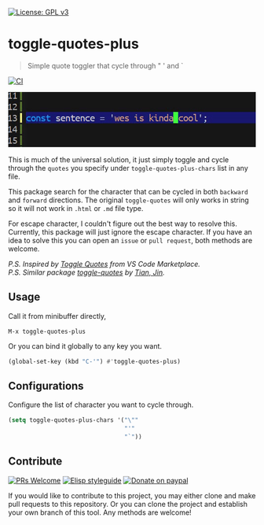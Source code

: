 [![License: GPL v3](https://img.shields.io/badge/License-GPL%20v3-blue.svg)](https://www.gnu.org/licenses/gpl-3.0)

# toggle-quotes-plus
> Simple quote toggler that cycle through " ' and `

[![CI](https://github.com/jcs-elpa/toggle-quotes-plus/actions/workflows/test.yml/badge.svg)](https://github.com/jcs-elpa/toggle-quotes-plus/actions/workflows/test.yml)

<p align="center">
  <img src="./etc/toggle-quotes-plus-demo.gif" width="504" height="112"/>
</p>

This is much of the universal solution, it just simply toggle and cycle through the 
`quotes` you specify under `toggle-quotes-plus-chars` list in any file. 

This package search for the character that can be cycled in both `backward` and 
`forward` directions. The original `toggle-quotes` will only works in string so 
it will not work in `.html` or `.md` file type. 

For escape character, I couldn't figure out the best way to resolve this. Currently, 
this package will just ignore the escape character. If you have an idea to solve this 
you can open an `issue` or `pull request`, both methods are welcome.

*P.S. Inspired by [Toggle Quotes](https://marketplace.visualstudio.com/items?itemName=BriteSnow.vscode-toggle-quotes) from VS Code Marketplace.* <br/>
*P.S. Similar package [toggle-quotes](https://github.com/toctan/toggle-quotes.el) by [Tian, Jin](https://github.com/toctan).*

## Usage

Call it from minibuffer directly,

```
M-x toggle-quotes-plus
```

Or you can bind it globally to any key you want.

```el
(global-set-key (kbd "C-'") #'toggle-quotes-plus)
```

## Configurations

Configure the list of character you want to cycle through.

```el
(setq toggle-quotes-plus-chars '("\""
                                 "'"
                                 "`"))
```

## Contribute

[![PRs Welcome](https://img.shields.io/badge/PRs-welcome-brightgreen.svg)](http://makeapullrequest.com)
[![Elisp styleguide](https://img.shields.io/badge/elisp-style%20guide-purple)](https://github.com/bbatsov/emacs-lisp-style-guide)
[![Donate on paypal](https://img.shields.io/badge/paypal-donate-1?logo=paypal&color=blue)](https://www.paypal.me/jcs090218)

If you would like to contribute to this project, you may either 
clone and make pull requests to this repository. Or you can 
clone the project and establish your own branch of this tool. 
Any methods are welcome!
